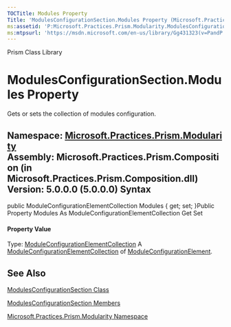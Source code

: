 ```yaml
---
TOCTitle: Modules Property
Title: 'ModulesConfigurationSection.Modules Property (Microsoft.Practices.Prism.Modularity)'
ms:assetid: 'P:Microsoft.Practices.Prism.Modularity.ModulesConfigurationSection.Modules'
ms:mtpsurl: 'https://msdn.microsoft.com/en-us/library/Gg431323(v=PandP.50)'
---
```


Prism Class Library

ModulesConfigurationSection.Modules Property
================================================

Gets or sets the collection of modules configuration.

**Namespace:** [Microsoft.Practices.Prism.Modularity](https://msdn.microsoft.com/n:microsoft.practices.prism.modularity)
**Assembly:** Microsoft.Practices.Prism.Composition (in Microsoft.Practices.Prism.Composition.dll) Version: 5.0.0.0 (5.0.0.0)
Syntax
------

<span id="syntaxToggle"></span>public ModuleConfigurationElementCollection Modules { get; set; }Public Property Modules As ModuleConfigurationElementCollection Get Set
#### Property Value

Type: [ModuleConfigurationElementCollection](https://msdn.microsoft.com/t:microsoft.practices.prism.modularity.moduleconfigurationelementcollection)
A [ModuleConfigurationElementCollection](https://msdn.microsoft.com/t:microsoft.practices.prism.modularity.moduleconfigurationelementcollection) of [ModuleConfigurationElement](https://msdn.microsoft.com/t:microsoft.practices.prism.modularity.moduleconfigurationelement).

See Also
--------


[ModulesConfigurationSection Class](https://msdn.microsoft.com/t:microsoft.practices.prism.modularity.modulesconfigurationsection)

[ModulesConfigurationSection Members](https://msdn.microsoft.com/allmembers.t:microsoft.practices.prism.modularity.modulesconfigurationsection)

[Microsoft.Practices.Prism.Modularity Namespace](https://msdn.microsoft.com/n:microsoft.practices.prism.modularity)
